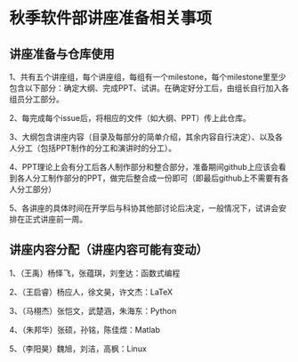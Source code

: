 # 秋季软件部讲座准备相关事项
## 讲座准备与仓库使用
1、共有五个讲座组，每个讲座组，每组有一个milestone，每个milestone里至少包含以下部分：确定大纲、完成PPT、试讲。在确定好分工后，由组长自行加入各组员分工部分。

2、每完成每个issue后，将相应的文件（如大纲、PPT）传上此仓库。

3、大纲包含讲座内容（目录及每部分的简单介绍，其余内容自行决定）、以及各人分工（包括PPT制作的分工和演讲时的分工）。

4、PPT理论上会有分工后各人制作部分和整合部分，准备期间github上应该会看到各人分工制作部分的PPT，做完后整合成一份即可（即最后github上不需要有各人分工部分）

5、各讲座的具体时间在开学后与科协其他部讨论后决定，一般情况下，试讲会安排在正式讲座前一周。

## 讲座内容分配（讲座内容可能有变动）
1、（王禹）杨怿飞，张蕴琪，刘奎达：函数式编程

2、（王启睿）杨应人，徐文昊，许文杰：LaTeX

3、（马栩杰）张恺文，武楚涵，朱海东：Python

4、（朱邦华）张硕，孙铭，陈佳煜：Matlab

5、（李阳昊）魏旭，刘洁，高枫：Linux

